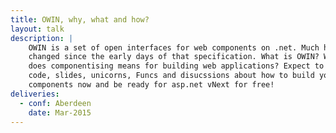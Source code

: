 ```yaml
---
title: OWIN, why, what and how?
layout: talk
description: |
    OWIN is a set of open interfaces for web components on .net. Much has
    changed since the early days of that specification. What is OWIN? What
    does componentising means for building web applications? Expect to see
    code, slides, unicorns, Funcs and disucssions about how to build your
    components now and be ready for asp.net vNext for free!
deliveries:
  - conf: Aberdeen
    date: Mar-2015
---
```

